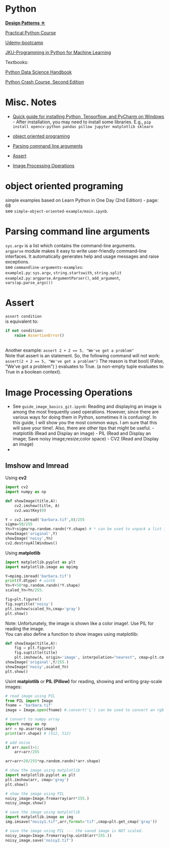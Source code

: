 # Python

**[Design Patterns ☆](https://github.com/3lf/design-patterns-for-humans)**

[Practical Python Course](./dabeaz/)

[Udemy-bootcamp](./udemy-bootcamp)

[JKU-Programming in Python for Machine Learning](https://github.com/widmi/programming-in-python)


Textbooks:

[Python Data Science Handbook](https://jakevdp.github.io/PythonDataScienceHandbook/)

[Python Crash Course, Second Edition](https://ehmatthes.github.io/pcc_2e/regular_index/)


# Misc. Notes






- [Quick guide for installing Python, Tensorflow, and PyCharm on Windows](https://medium.com/@ashkan.abbasi/quick-guide-for-installing-python-tensorflow-and-pycharm-on-windows-ed99ddd9598) - After installation, you may need to install some libraries. E.g., `pip install opencv-python pandas pillow jupyter matplotlib sklearn`

- [object oriented programing](#ood)
- [Parsing command line arguments](#sysargv)
- [Assert](#exception)
- [Image Processing Operations](#imageProcessing)

<a id="ood"></a>

# object oriented programing
simple examples based on Learn Python in One Day (2nd Edition) - page: 68<br> see `simple-object-oriented-example/main.ipynb`.
<a id="dip_ops"></a>


<a id="sysargv"></a>
# Parsing command line arguments
`sys.argv` is a list which contains the command-line arguments. <br>
`argparse` module makes it easy to write user-friendly command-line interfaces. It automatically generates help and usage messages and raise exceptions.<br>
see `commandline-arguments-examples`:<br>
`example1.py`: `sys.argv`, `string.startswith`, `string.split`<br>
`example2.py`: `argparse.ArgumentParser()`, `add_argument`, `vars(ap.parse_args())`

<a id="exception"></a>
# Assert
`assert condition`
<br>is equivalent to:<br>
```python
if not condition:
    raise AssertionError()
```
<br> Another example:
`assert 2 + 2 == 5, "We've got a problem"`
<br>Note that assert is an statement. So, the following command will not work:
`assert(2 + 2 == 5, "We've got a problem")`
The reason is that bool( (False, "We've got a problem") ) evaluates to True. (a non-empty tuple evaluates to True in a boolean context).

<a id="imageProcessing"></a>
# Image Processing Operations
- See `guide_image_basics_git.ipynb`: Reading and displaying an image is among the most frequently used operations. However, since there are various ways for doing them in Python, sometimes it is confusing!. In this guide, I will show you the most common ways. I am sure that this will save your time!. Also, there are other tips that might be useful. - matplotlib (Read and Display an image) - PIL (Read and Display an image; Save noisy image;resize;color space) - CV2 (Read and Display an image)
- 

## Imshow and Imread

Using **cv2** <br>

```python
import cv2
import numpy as np

def showImage(title,A):
    cv2.imshow(title, A)
    cv2.waitKey(0)

Y = cv2.imread('barbara.tif',0)/255
sigma=50/255
Yn=Y+sigma*np.random.randn(*Y.shape) # * can be used to unpack a list into its elements.
showImage('original',Y)
showImage('noisy',Yn)
cv2.destroyAllWindows()

```
Using **matplotlib**
```python
import matplotlib.pyplot as plt
import matplotlib.image as mpimg

Y=mpimg.imread('barbara.tif')
print(Y.dtype) # uint8
Yn=Y+50*np.random.randn(*Y.shape)
scaled_Yn=Yn/255.

fig=plt.figure()
fig.suptitle('noisy')
plt.imshow(scaled_Yn,cmap='gray')
plt.show()
```
Note: Unfortunately, the image is shown like a color image!. Use PIL for reading the image.<br>
You can also define a function to show images using matplotlib:

```python
def showImage(title,A):
    fig = plt.figure()
    fig.suptitle(title)
    plt.imshow(A, origin='image', interpolation="nearest", cmap=plt.cm.gray)
showImage('original',Y/255.)
showImage('noisy',scaled_Yn)
plt.show()
```
Usint **matplotlib** or **PIL (Pillow)** for reading, showing and writing gray-scale images:<br>
```python
# read image using PIL
from PIL import Image
fname = 'barbara.tif'
image = Image.open(fname) #.convert('L') can be used to convert an rgb image to gray-scale

# convert to numpy array
import numpy as np
arr = np.asarray(image)
print(arr.shape) # (512, 512)

# add noise
if arr.max()>1:
    arr=arr/255

arr=arr+20/255*np.random.randn(*arr.shape)

# show the image using matplotlib
import matplotlib.pyplot as plt
plt.imshow(arr, cmap='gray')
plt.show()

# show the image using PIL
noisy_image=Image.fromarray(arr*255.)
noisy_image.show()

# save the image using matplotlib
import matplotlib.image as img
img.imsave("noisy1.tif",arr,format='tif',cmap=plt.get_cmap('gray'))

# save the image using PIL --- the saved image is NOT scaled.
noisy_image=Image.fromarray(np.uint8(arr*255.))
noisy_image.save('noisy2.tif')
```

